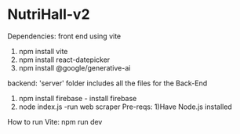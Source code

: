 # NutriHall-v2
Dependencies: 
front end using vite
1) npm install vite
2) npm install react-datepicker
3) npm install @google/generative-ai

backend: 'server' folder includes all the files for the Back-End 
1) npm install firebase      - install firebase
2) node index.js           -run web scraper
Pre-reqs: 1)Have Node.js installed

How to run Vite: npm run dev

